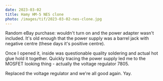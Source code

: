 ```yaml
---
date: 2023-03-02
title: Hamy HM-5 NES clone
photo: /images/tif/2023-03-02-nes-clone.jpg
---
```


Random eBay purchase: wouldn't turn on and the power adapter wasn't included. It's old enough that the power supply was a barrel jack with negative centre (these days it's positive centre).

Once I opened it, inside was questionable quality soldering and actual hot glue hold it together. Quickly tracing the power supply led me to the MOSFET looking thing - actually the voltage regulator 7805.

Replaced the voltage regulator and we're all good again. Yay.
